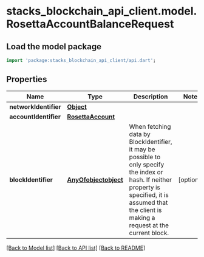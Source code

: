 # stacks_blockchain_api_client.model.RosettaAccountBalanceRequest

## Load the model package
```dart
import 'package:stacks_blockchain_api_client/api.dart';
```

## Properties
Name | Type | Description | Notes
------------ | ------------- | ------------- | -------------
**networkIdentifier** | [**Object**](Object.md) |  | 
**accountIdentifier** | [**RosettaAccount**](RosettaAccount.md) |  | 
**blockIdentifier** | [**AnyOfobjectobject**](AnyOfobjectobject.md) | When fetching data by BlockIdentifier, it may be possible to only specify the index or hash. If neither property is specified, it is assumed that the client is making a request at the current block. | [optional] 

[[Back to Model list]](../README.md#documentation-for-models) [[Back to API list]](../README.md#documentation-for-api-endpoints) [[Back to README]](../README.md)


